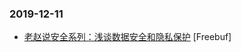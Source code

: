 ### 2019-12-11

* [老赵说安全系列：浅谈数据安全和隐私保护](https://www.freebuf.com/articles/database/221056.html) [Freebuf]
